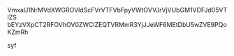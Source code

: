 VmxaU1NrMVdXWGROVldScFVrVTFVbFpyVWtOVVJrVjVUbGM1VDFJd05VTlZS
bEYzVXpCT2RFOVhOV0ZWClZEQTVRMmR3YjJJeWF6MEtDbU5wZVE9PQoKZmRh

syf